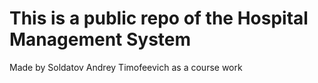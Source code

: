 # This is a public repo of the Hospital Management System
Made by Soldatov Andrey Timofeevich as a course work
